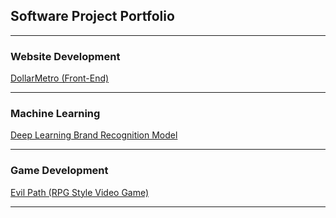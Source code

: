 ## Software Project Portfolio

---

### Website Development 

[DollarMetro (Front-End)](https://beta.dollarmetro.com/dashboard)   <!--(/sample_page)-->
<!--<img src="images/dummy_thumbnail.jpg?raw=true"/>-->

---

### Machine Learning 

[Deep Learning Brand Recognition Model](/pdf/sample_presentation.pdf)
<!--<img src="images/dummy_thumbnail.jpg?raw=true"/>-->

---

### Game Development 

[Evil Path (RPG Style Video Game)](/pdf/sample_presentation.pdf)
<!--<img src="images/dummy_thumbnail.jpg?raw=true"/>-->

---

<!--### Category Name 2-->

<!--- [Project 1 Title](http://example.com/)-->
<!--- [Project 2 Title](http://example.com/)-->
<!--- [Project 3 Title](http://example.com/)-->
<!--- [Project 4 Title](http://example.com/)-->
<!--- [Project 5 Title](http://example.com/)-->

<!---->

<!---->


<!------->
<!--<p style="font-size:11px">Page template forked from <a href="https://github.com/evanca/quick-portfolio">evanca</a></p>
<!-- Remove above link if you don't want to attibute -->
